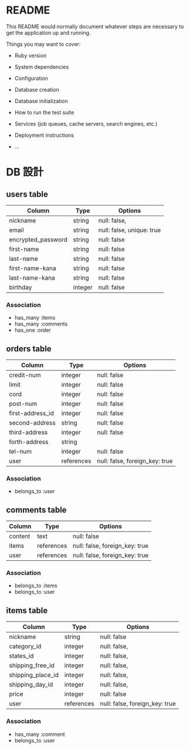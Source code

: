 # README

This README would normally document whatever steps are necessary to get the
application up and running.

Things you may want to cover:

* Ruby version

* System dependencies

* Configuration

* Database creation

* Database initialization

* How to run the test suite

* Services (job queues, cache servers, search engines, etc.)

* Deployment instructions

* ...

# DB 設計

## users table

| Column             | Type                | Options                   |
|--------------------|---------------------|---------------------------|
| nickname           | string              | null: false,              |
| email              | string              | null: false, unique: true |
| encrypted_password | string              | null: false               |
| first-name         | string              | null: false               |
| last-name          | string              | null: false               |
| first-name-kana    | string              | null: false               |
| last-name-kana     | string              | null: false               |
| birthday           | integer             | null: false               |

### Association

* has_many :items
* has_many :comments
* has_one  :order

## orders table

| Column                              | Type       | Options                        |
|-------------------------------------|------------|--------------------------------|
| credit-num                          | integer    | null: false                    |
| limit                               | integer    | null: false                    |
| cord                                | integer    | null: false                    |
| post-num                            | integer    | null: false                    |
| first-address_id                    | integer    | null: false                    |
| second-address                      | string     | null: false                    |
| third-address                       | integer    | null: false                    |
| forth-address                       | string     |                                |
| tel-num                             | integer    | null: false                    |
| user                                | references | null: false, foreign_key: true |
### Association

- belongs_to :user


## comments table

| Column      | Type       | Options                        |
|-------------|------------|--------------------------------|
| content     | text       | null: false                    |
| items       | references | null: false, foreign_key: true |
| user        | references | null: false, foreign_key: true |

### Association

- belongs_to :items
- belongs_to :user

## items table
 
| Column           | Type       | Options                        |
|------------------|------------|--------------------------------|
| nickname         | string     | null: false                    |
| category_id      | integer    | null: false,                   |
| states_id        | integer    | null: false,                   |
| shipping_free_id | integer    | null: false,                   |
| shipping_place_id| integer    | null: false,                   |
| shipping_day_id  | integer    | null: false,                   |
| price            | integer    | null: false                    |
| user             | references | null: false, foreign_key: true |

### Association

- has_many   :comment
- belongs_to :user